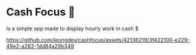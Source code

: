 # Cash Focus 🤑
Is a simple app made to display hourly work in cash $

https://github.com/leongdev/cashfocus/assets/42136219/3f422100-e229-49e2-a282-1dd84a29b349

